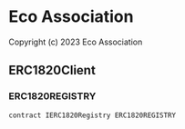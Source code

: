 # Eco Association
Copyright (c) 2023 Eco Association

## ERC1820Client

### ERC1820REGISTRY

```solidity
contract IERC1820Registry ERC1820REGISTRY
```

